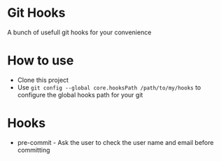 # Git Hooks

A bunch of usefull git hooks for your convenience

# How to use

* Clone this project
* Use `git config --global core.hooksPath /path/to/my/hooks` to configure the global hooks path for your git

# Hooks

* pre-commit - Ask the user to check the user name and email before committing

